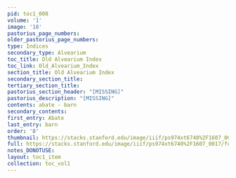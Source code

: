```yaml
---
pid: toc1_008
volume: '1'
image: '18'
pastorius_page_numbers: 
older_pastorius_page_numbers: 
type: Indices
secondary_type: Alvearium
toc_title: Old Alvearium Index
toc_link: Old_Alvearium_Index
section_title: Old Alvearium Index
secondary_section_title: 
tertiary_section_title: 
pastorius_section_header: "[MISSING]"
pastorius_description: "[MISSING]"
contents: abate - barn
secondary_contents: 
first_entry: Abate
last_entry: barn
order: '8'
thumbnail: https://stacks.stanford.edu/image/iiif/ps974xt6740%2F1607_0017/full/100,/0/default.jpg
full: https://stacks.stanford.edu/image/iiif/ps974xt6740%2F1607_0017/full/full/0/default.jpg
notes_DONOTUSE: 
layout: toc1_item
collection: toc_vol1
---
```

